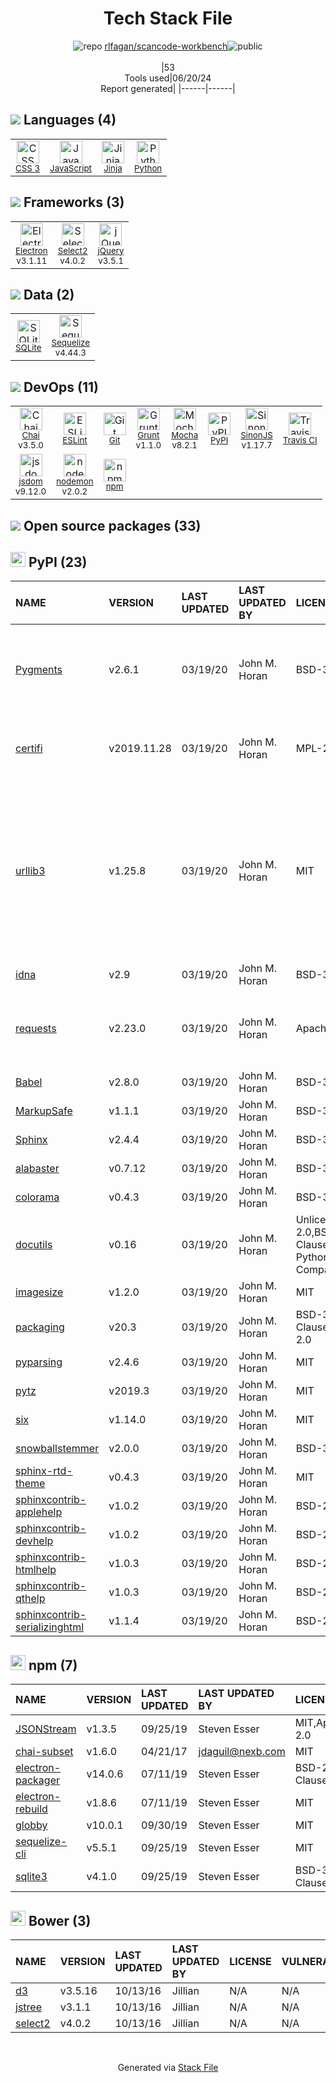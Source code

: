 <!--
&lt;--- Readme.md Snippet without images Start ---&gt;
## Tech Stack
rlfagan/scancode-workbench is built on the following main stack:

- [JavaScript](https://developer.mozilla.org/en-US/docs/Web/JavaScript) – Languages
- [Jinja](https://palletsprojects.com/p/jinja/) – Templating Languages & Extensions
- [Python](https://www.python.org) – Languages
- [Electron](http://electron.atom.io/) – Cross-Platform Desktop Development
- [Select2](https://select2.github.io/) – Javascript UI Libraries
- [jQuery](http://jquery.com/) – Javascript UI Libraries
- [SQLite](http://www.sqlite.org/) – Databases
- [Sequelize](https://sequelize.org/) – Object Relational Mapper (ORM)
- [Chai](http://chaijs.com/) – Javascript Testing Framework
- [ESLint](http://eslint.org/) – Code Review
- [Grunt](http://gruntjs.com/) – JS Build Tools / JS Task Runners
- [Mocha](http://mochajs.org/) – Javascript Testing Framework
- [SinonJS](http://sinonjs.org/) – Javascript Testing Framework
- [Travis CI](http://travis-ci.com/) – Continuous Integration
- [jsdom](https://github.com/jsdom/jsdom) – Headless Browsers
- [nodemon](http://nodemon.io/) – node.js Application Monitoring

Full tech stack [here](/techstack.md)

&lt;--- Readme.md Snippet without images End ---&gt;

&lt;--- Readme.md Snippet with images Start ---&gt;
## Tech Stack
rlfagan/scancode-workbench is built on the following main stack:

- <img width='25' height='25' src='https://img.stackshare.io/service/1209/javascript.jpeg' alt='JavaScript'/> [JavaScript](https://developer.mozilla.org/en-US/docs/Web/JavaScript) – Languages
- <img width='25' height='25' src='https://img.stackshare.io/service/2303/New_Project__20_.png' alt='Jinja'/> [Jinja](https://palletsprojects.com/p/jinja/) – Templating Languages & Extensions
- <img width='25' height='25' src='https://img.stackshare.io/service/993/pUBY5pVj.png' alt='Python'/> [Python](https://www.python.org) – Languages
- <img width='25' height='25' src='https://img.stackshare.io/service/2946/default_18a71b65e69d7aef5f218ae07f64eb6e1594c444.jpg' alt='Electron'/> [Electron](http://electron.atom.io/) – Cross-Platform Desktop Development
- <img width='25' height='25' src='https://img.stackshare.io/service/7488/select2.png' alt='Select2'/> [Select2](https://select2.github.io/) – Javascript UI Libraries
- <img width='25' height='25' src='https://img.stackshare.io/service/1021/lxEKmMnB_400x400.jpg' alt='jQuery'/> [jQuery](http://jquery.com/) – Javascript UI Libraries
- <img width='25' height='25' src='https://img.stackshare.io/service/1071/sqlite.jpg' alt='SQLite'/> [SQLite](http://www.sqlite.org/) – Databases
- <img width='25' height='25' src='https://img.stackshare.io/service/3211/3591786.png' alt='Sequelize'/> [Sequelize](https://sequelize.org/) – Object Relational Mapper (ORM)
- <img width='25' height='25' src='https://img.stackshare.io/service/1725/chai.png' alt='Chai'/> [Chai](http://chaijs.com/) – Javascript Testing Framework
- <img width='25' height='25' src='https://img.stackshare.io/service/3337/Q4L7Jncy.jpg' alt='ESLint'/> [ESLint](http://eslint.org/) – Code Review
- <img width='25' height='25' src='https://img.stackshare.io/service/845/falgg2jybmhgk16y62lr.png' alt='Grunt'/> [Grunt](http://gruntjs.com/) – JS Build Tools / JS Task Runners
- <img width='25' height='25' src='https://img.stackshare.io/service/832/mocha.png' alt='Mocha'/> [Mocha](http://mochajs.org/) – Javascript Testing Framework
- <img width='25' height='25' src='https://img.stackshare.io/service/3509/logo.png' alt='SinonJS'/> [SinonJS](http://sinonjs.org/) – Javascript Testing Framework
- <img width='25' height='25' src='https://img.stackshare.io/service/460/Lu6cGu0z_400x400.png' alt='Travis CI'/> [Travis CI](http://travis-ci.com/) – Continuous Integration
- <img width='25' height='25' src='https://img.stackshare.io/service/7054/preview.jpeg' alt='jsdom'/> [jsdom](https://github.com/jsdom/jsdom) – Headless Browsers
- <img width='25' height='25' src='https://img.stackshare.io/service/5577/preview.png' alt='nodemon'/> [nodemon](http://nodemon.io/) – node.js Application Monitoring

Full tech stack [here](/techstack.md)

&lt;--- Readme.md Snippet with images End ---&gt;
-->
<div align="center">

# Tech Stack File
![](https://img.stackshare.io/repo.svg "repo") [rlfagan/scancode-workbench](https://github.com/rlfagan/scancode-workbench)![](https://img.stackshare.io/public_badge.svg "public")
<br/><br/>
|53<br/>Tools used|06/20/24 <br/>Report generated|
|------|------|
</div>

## <img src='https://img.stackshare.io/languages.svg'/> Languages (4)
<table><tr>
  <td align='center'>
  <img width='36' height='36' src='https://img.stackshare.io/service/6727/css.png' alt='CSS 3'>
  <br>
  <sub><a href="https://developer.mozilla.org/en-US/docs/Web/CSS/CSS3">CSS 3</a></sub>
  <br>
  <sub></sub>
</td>

<td align='center'>
  <img width='36' height='36' src='https://img.stackshare.io/service/1209/javascript.jpeg' alt='JavaScript'>
  <br>
  <sub><a href="https://developer.mozilla.org/en-US/docs/Web/JavaScript">JavaScript</a></sub>
  <br>
  <sub></sub>
</td>

<td align='center'>
  <img width='36' height='36' src='https://img.stackshare.io/service/2303/New_Project__20_.png' alt='Jinja'>
  <br>
  <sub><a href="https://palletsprojects.com/p/jinja/">Jinja</a></sub>
  <br>
  <sub></sub>
</td>

<td align='center'>
  <img width='36' height='36' src='https://img.stackshare.io/service/993/pUBY5pVj.png' alt='Python'>
  <br>
  <sub><a href="https://www.python.org">Python</a></sub>
  <br>
  <sub></sub>
</td>

</tr>
</table>

## <img src='https://img.stackshare.io/frameworks.svg'/> Frameworks (3)
<table><tr>
  <td align='center'>
  <img width='36' height='36' src='https://img.stackshare.io/service/2946/default_18a71b65e69d7aef5f218ae07f64eb6e1594c444.jpg' alt='Electron'>
  <br>
  <sub><a href="http://electron.atom.io/">Electron</a></sub>
  <br>
  <sub>v3.1.11</sub>
</td>

<td align='center'>
  <img width='36' height='36' src='https://img.stackshare.io/service/7488/select2.png' alt='Select2'>
  <br>
  <sub><a href="https://select2.github.io/">Select2</a></sub>
  <br>
  <sub>v4.0.2</sub>
</td>

<td align='center'>
  <img width='36' height='36' src='https://img.stackshare.io/service/1021/lxEKmMnB_400x400.jpg' alt='jQuery'>
  <br>
  <sub><a href="http://jquery.com/">jQuery</a></sub>
  <br>
  <sub>v3.5.1</sub>
</td>

</tr>
</table>

## <img src='https://img.stackshare.io/databases.svg'/> Data (2)
<table><tr>
  <td align='center'>
  <img width='36' height='36' src='https://img.stackshare.io/service/1071/sqlite.jpg' alt='SQLite'>
  <br>
  <sub><a href="http://www.sqlite.org/">SQLite</a></sub>
  <br>
  <sub></sub>
</td>

<td align='center'>
  <img width='36' height='36' src='https://img.stackshare.io/service/3211/3591786.png' alt='Sequelize'>
  <br>
  <sub><a href="https://sequelize.org/">Sequelize</a></sub>
  <br>
  <sub>v4.44.3</sub>
</td>

</tr>
</table>

## <img src='https://img.stackshare.io/devops.svg'/> DevOps (11)
<table><tr>
  <td align='center'>
  <img width='36' height='36' src='https://img.stackshare.io/service/1725/chai.png' alt='Chai'>
  <br>
  <sub><a href="http://chaijs.com/">Chai</a></sub>
  <br>
  <sub>v3.5.0</sub>
</td>

<td align='center'>
  <img width='36' height='36' src='https://img.stackshare.io/service/3337/Q4L7Jncy.jpg' alt='ESLint'>
  <br>
  <sub><a href="http://eslint.org/">ESLint</a></sub>
  <br>
  <sub></sub>
</td>

<td align='center'>
  <img width='36' height='36' src='https://img.stackshare.io/service/1046/git.png' alt='Git'>
  <br>
  <sub><a href="http://git-scm.com/">Git</a></sub>
  <br>
  <sub></sub>
</td>

<td align='center'>
  <img width='36' height='36' src='https://img.stackshare.io/service/845/falgg2jybmhgk16y62lr.png' alt='Grunt'>
  <br>
  <sub><a href="http://gruntjs.com/">Grunt</a></sub>
  <br>
  <sub>v1.1.0</sub>
</td>

<td align='center'>
  <img width='36' height='36' src='https://img.stackshare.io/service/832/mocha.png' alt='Mocha'>
  <br>
  <sub><a href="http://mochajs.org/">Mocha</a></sub>
  <br>
  <sub>v8.2.1</sub>
</td>

<td align='center'>
  <img width='36' height='36' src='https://img.stackshare.io/service/12572/-RIWgodF_400x400.jpg' alt='PyPI'>
  <br>
  <sub><a href="https://pypi.org/">PyPI</a></sub>
  <br>
  <sub></sub>
</td>

<td align='center'>
  <img width='36' height='36' src='https://img.stackshare.io/service/3509/logo.png' alt='SinonJS'>
  <br>
  <sub><a href="http://sinonjs.org/">SinonJS</a></sub>
  <br>
  <sub>v1.17.7</sub>
</td>

<td align='center'>
  <img width='36' height='36' src='https://img.stackshare.io/service/460/Lu6cGu0z_400x400.png' alt='Travis CI'>
  <br>
  <sub><a href="http://travis-ci.com/">Travis CI</a></sub>
  <br>
  <sub></sub>
</td>

</tr>
<tr>
  <td align='center'>
  <img width='36' height='36' src='https://img.stackshare.io/service/7054/preview.jpeg' alt='jsdom'>
  <br>
  <sub><a href="https://github.com/jsdom/jsdom">jsdom</a></sub>
  <br>
  <sub>v9.12.0</sub>
</td>

<td align='center'>
  <img width='36' height='36' src='https://img.stackshare.io/service/5577/preview.png' alt='nodemon'>
  <br>
  <sub><a href="http://nodemon.io/">nodemon</a></sub>
  <br>
  <sub>v2.0.2</sub>
</td>

<td align='center'>
  <img width='36' height='36' src='https://img.stackshare.io/service/1120/lejvzrnlpb308aftn31u.png' alt='npm'>
  <br>
  <sub><a href="https://www.npmjs.com/">npm</a></sub>
  <br>
  <sub></sub>
</td>

</tr>
</table>


## <img src='https://img.stackshare.io/group.svg' /> Open source packages (33)</h2>

## <img width='24' height='24' src='https://img.stackshare.io/service/12572/-RIWgodF_400x400.jpg'/> PyPI (23)

|NAME|VERSION|LAST UPDATED|LAST UPDATED BY|LICENSE|VULNERABILITIES|
|:------|:------|:------|:------|:------|:------|
|[Pygments](https://pypi.org/project/Pygments)|v2.6.1|03/19/20|John M. Horan |BSD-3-Clause|[CVE-2021-27291](https://github.com/advisories/GHSA-pq64-v7f5-gqh8) (High)<br/>[CVE-2021-20270](https://github.com/advisories/GHSA-9w8r-397f-prfh) (High)<br/>[CVE-2022-40896](https://github.com/advisories/GHSA-mrwq-x4v8-fh7p) (Moderate)|
|[certifi](https://pypi.org/project/certifi)|v2019.11.28|03/19/20|John M. Horan |MPL-2.0|[CVE-2023-37920](https://github.com/advisories/GHSA-xqr8-7jwr-rhp7) (High)<br/>[CVE-2022-23491](https://github.com/advisories/GHSA-43fp-rhv2-5gv8) (Moderate)|
|[urllib3](https://pypi.org/project/urllib3)|v1.25.8|03/19/20|John M. Horan |MIT|[CVE-2021-33503](https://github.com/advisories/GHSA-q2q7-5pp4-w6pg) (High)<br/>[CVE-2020-26137](https://github.com/advisories/GHSA-wqvq-5m8c-6g24) (Moderate)<br/>[CVE-2024-37891](https://github.com/advisories/GHSA-34jh-p97f-mpxf) (Moderate)<br/>[CVE-2023-45803](https://github.com/advisories/GHSA-g4mx-q9vg-27p4) (Moderate)<br/>[CVE-2023-43804](https://github.com/advisories/GHSA-v845-jxx5-vc9f) (Moderate)|
|[idna](https://pypi.org/project/idna)|v2.9|03/19/20|John M. Horan |BSD-3-Clause|[CVE-2024-3651](https://github.com/advisories/GHSA-jjg7-2v4v-x38h) (Moderate)|
|[requests](https://pypi.org/project/requests)|v2.23.0|03/19/20|John M. Horan |Apache-2.0|[CVE-2024-35195](https://github.com/advisories/GHSA-9wx4-h78v-vm56) (Moderate)<br/>[CVE-2023-32681](https://github.com/advisories/GHSA-j8r2-6x86-q33q) (Moderate)|
|[Babel](https://pypi.org/project/Babel)|v2.8.0|03/19/20|John M. Horan |BSD-3-Clause|N/A|
|[MarkupSafe](https://pypi.org/project/MarkupSafe)|v1.1.1|03/19/20|John M. Horan |BSD-3-Clause|N/A|
|[Sphinx](https://pypi.org/project/Sphinx)|v2.4.4|03/19/20|John M. Horan |BSD-3-Clause|N/A|
|[alabaster](https://pypi.org/project/alabaster)|v0.7.12|03/19/20|John M. Horan |BSD-3-Clause|N/A|
|[colorama](https://pypi.org/project/colorama)|v0.4.3|03/19/20|John M. Horan |BSD-3-Clause|N/A|
|[docutils](https://pypi.org/project/docutils)|v0.16|03/19/20|John M. Horan |Unlicense,Python-2.0,BSD-2-Clause,CNRI-Python-GPL-Compatible|N/A|
|[imagesize](https://pypi.org/project/imagesize)|v1.2.0|03/19/20|John M. Horan |MIT|N/A|
|[packaging](https://pypi.org/project/packaging)|v20.3|03/19/20|John M. Horan |BSD-3-Clause,Apache-2.0|N/A|
|[pyparsing](https://pypi.org/project/pyparsing)|v2.4.6|03/19/20|John M. Horan |MIT|N/A|
|[pytz](https://pypi.org/project/pytz)|v2019.3|03/19/20|John M. Horan |MIT|N/A|
|[six](https://pypi.org/project/six)|v1.14.0|03/19/20|John M. Horan |MIT|N/A|
|[snowballstemmer](https://pypi.org/project/snowballstemmer)|v2.0.0|03/19/20|John M. Horan |BSD-3-Clause|N/A|
|[sphinx-rtd-theme](https://pypi.org/project/sphinx-rtd-theme)|v0.4.3|03/19/20|John M. Horan |MIT|N/A|
|[sphinxcontrib-applehelp](https://pypi.org/project/sphinxcontrib-applehelp)|v1.0.2|03/19/20|John M. Horan |BSD-2-Clause|N/A|
|[sphinxcontrib-devhelp](https://pypi.org/project/sphinxcontrib-devhelp)|v1.0.2|03/19/20|John M. Horan |BSD-2-Clause|N/A|
|[sphinxcontrib-htmlhelp](https://pypi.org/project/sphinxcontrib-htmlhelp)|v1.0.3|03/19/20|John M. Horan |BSD-2-Clause|N/A|
|[sphinxcontrib-qthelp](https://pypi.org/project/sphinxcontrib-qthelp)|v1.0.3|03/19/20|John M. Horan |BSD-2-Clause|N/A|
|[sphinxcontrib-serializinghtml](https://pypi.org/project/sphinxcontrib-serializinghtml)|v1.1.4|03/19/20|John M. Horan |BSD-2-Clause|N/A|


## <img width='24' height='24' src='https://img.stackshare.io/service/1120/lejvzrnlpb308aftn31u.png'/> npm (7)

|NAME|VERSION|LAST UPDATED|LAST UPDATED BY|LICENSE|VULNERABILITIES|
|:------|:------|:------|:------|:------|:------|
|[JSONStream](https://www.npmjs.com/JSONStream)|v1.3.5|09/25/19|Steven Esser |MIT,Apache-2.0|N/A|
|[chai-subset](https://www.npmjs.com/chai-subset)|v1.6.0|04/21/17|jdaguil@nexb.com |MIT|N/A|
|[electron-packager](https://www.npmjs.com/electron-packager)|v14.0.6|07/11/19|Steven Esser |BSD-2-Clause|N/A|
|[electron-rebuild](https://www.npmjs.com/electron-rebuild)|v1.8.6|07/11/19|Steven Esser |MIT|N/A|
|[globby](https://www.npmjs.com/globby)|v10.0.1|09/30/19|Steven Esser |MIT|N/A|
|[sequelize-cli](https://www.npmjs.com/sequelize-cli)|v5.5.1|09/25/19|Steven Esser |MIT|N/A|
|[sqlite3](https://www.npmjs.com/sqlite3)|v4.1.0|09/25/19|Steven Esser |BSD-3-Clause|N/A|


## <img width='24' height='24' src='https://img.stackshare.io/service/847/66db62603f426a8fc6664081811be6d4.png'/> Bower (3)

|NAME|VERSION|LAST UPDATED|LAST UPDATED BY|LICENSE|VULNERABILITIES|
|:------|:------|:------|:------|:------|:------|
|[d3](http://bower.io/d3)|v3.5.16|10/13/16|Jillian |N/A|N/A|
|[jstree](http://bower.io/jstree)|v3.1.1|10/13/16|Jillian |N/A|N/A|
|[select2](http://bower.io/select2)|v4.0.2|10/13/16|Jillian |N/A|N/A|

<br/>
<div align='center'>

Generated via [Stack File](https://github.com/marketplace/stack-file)
